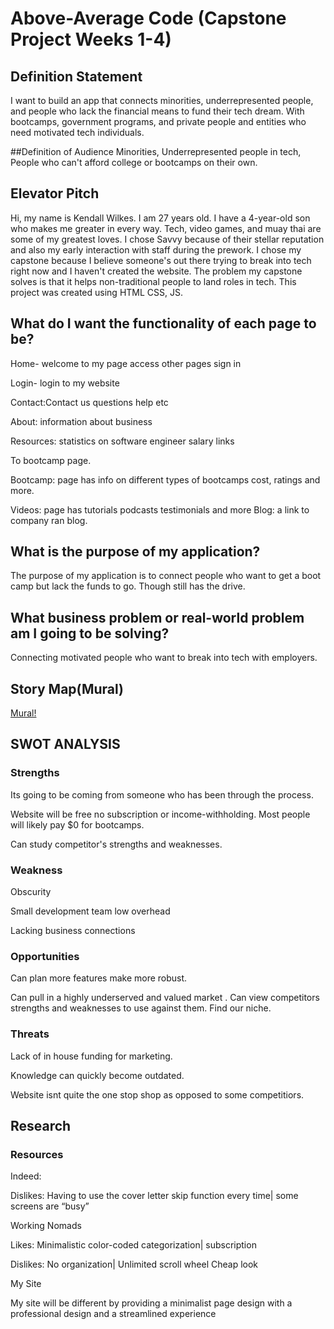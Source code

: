 # Above-Average Code (Capstone Project Weeks 1-4)

## Definition Statement
I want to build an app that connects minorities, underrepresented people, and people who lack the financial means to fund their tech dream. With bootcamps, government programs, and private people and entities who need motivated tech individuals.

##Definition of Audience
Minorities, Underrepresented people in tech, People who can't afford college or bootcamps on their own.

## Elevator Pitch
Hi, my name is Kendall Wilkes. I am 27 years old. I have a 4-year-old son who makes me greater in every way. Tech, video games, and muay thai are some of my greatest loves. I chose Savvy because of their stellar reputation and also my early interaction with staff during the prework. I chose my capstone because I believe someone's out there trying to break into tech right now and I haven't created the website. The problem my capstone solves is that it helps non-traditional people to land roles in tech. This project was created using HTML CSS, JS.

## What do I want the functionality of each page to be?

Home- welcome to my page access other pages sign in

Login- login to my website

Contact:Contact us questions help etc

About: information about business

Resources: statistics on software engineer salary links

To bootcamp page.

Bootcamp: page has info on different types of bootcamps cost, ratings and more.

Videos: page has tutorials podcasts testimonials and more
Blog: a link to company ran blog.

## What is the purpose of my application?

The purpose of my application is to connect people who want to get a boot camp but lack the funds to go. Though still has the drive.

## What business problem or real-world problem am I going to be solving?

Connecting motivated people who want to break into tech with employers.

## Story Map(Mural)
[Mural!](https://app.mural.co/t/capstone2524/m/capstone2524/1679936968517/cbf1e90834ccb0f93d8e129a7830a283917bbaf8?sender=uac231e01ca441a47f5ae9024)

## SWOT ANALYSIS




### Strengths

Its going to be coming from someone who has been through the process.

Website will be free no subscription or income-withholding.
Most people will likely pay $0 for bootcamps.

Can study competitor's strengths and weaknesses.






### Weakness

Obscurity

Small development team low overhead

Lacking business connections







### Opportunities

Can plan more features make more robust.

Can pull in a highly underserved and valued market
.
Can view competitors strengths and weaknesses to use against them.
Find our niche.





### Threats

Lack of in house funding for marketing.

Knowledge can quickly become outdated.

Website isnt quite the one stop shop as opposed to some competitiors.

## Research

### Resources

Indeed:



Dislikes: Having to use the cover letter skip function every time| some screens are “busy”

Working Nomads

Likes: Minimalistic color-coded categorization| subscription

Dislikes: No organization| Unlimited scroll wheel Cheap look

My Site

My site will be different by providing a minimalist page design with a professional design and a streamlined experience









